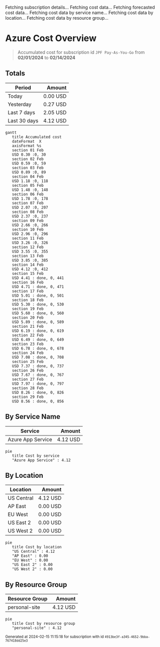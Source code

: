 Fetching subscription details...
Fetching cost data...
Fetching forecasted cost data...
Fetching cost data by service name...
Fetching cost data by location...
Fetching cost data by resource group...
# Azure Cost Overview

> Accumulated cost for subscription id `JPF Pay-As-You-Go` from **02/01/2024** to **02/14/2024**

## Totals

|Period|Amount|
|---|---:|
|Today|0.00 USD|
|Yesterday|0.27 USD|
|Last 7 days|2.05 USD|
|Last 30 days|4.12 USD|

```mermaid
gantt
   title Accumulated cost
   dateFormat  X
   axisFormat %s
   section 01 Feb
   USD 0.30 :0, 30
   section 02 Feb
   USD 0.59 :0, 59
   section 03 Feb
   USD 0.89 :0, 89
   section 04 Feb
   USD 1.18 :0, 118
   section 05 Feb
   USD 1.48 :0, 148
   section 06 Feb
   USD 1.78 :0, 178
   section 07 Feb
   USD 2.07 :0, 207
   section 08 Feb
   USD 2.37 :0, 237
   section 09 Feb
   USD 2.66 :0, 266
   section 10 Feb
   USD 2.96 :0, 296
   section 11 Feb
   USD 3.26 :0, 326
   section 12 Feb
   USD 3.55 :0, 355
   section 13 Feb
   USD 3.85 :0, 385
   section 14 Feb
   USD 4.12 :0, 412
   section 15 Feb
   USD 4.41 : done, 0, 441
   section 16 Feb
   USD 4.71 : done, 0, 471
   section 17 Feb
   USD 5.01 : done, 0, 501
   section 18 Feb
   USD 5.30 : done, 0, 530
   section 19 Feb
   USD 5.60 : done, 0, 560
   section 20 Feb
   USD 5.89 : done, 0, 589
   section 21 Feb
   USD 6.19 : done, 0, 619
   section 22 Feb
   USD 6.49 : done, 0, 649
   section 23 Feb
   USD 6.78 : done, 0, 678
   section 24 Feb
   USD 7.08 : done, 0, 708
   section 25 Feb
   USD 7.37 : done, 0, 737
   section 26 Feb
   USD 7.67 : done, 0, 767
   section 27 Feb
   USD 7.97 : done, 0, 797
   section 28 Feb
   USD 8.26 : done, 0, 826
   section 29 Feb
   USD 8.56 : done, 0, 856
```

## By Service Name

|Service|Amount|
|---|---:|
|Azure App Service|4.12 USD|

```mermaid
pie
   title Cost by service
   "Azure App Service" : 4.12
```

## By Location

|Location|Amount|
|---|---:|
|US Central|4.12 USD|
|AP East|0.00 USD|
|EU West|0.00 USD|
|US East 2|0.00 USD|
|US West 2|0.00 USD|

```mermaid
pie
   title Cost by location
   "US Central" : 4.12
   "AP East" : 0.00
   "EU West" : 0.00
   "US East 2" : 0.00
   "US West 2" : 0.00
```

## By Resource Group

|Resource Group|Amount|
|---|---:|
|personal-site|4.12 USD|

```mermaid
pie
   title Cost by resource group
   "personal-site" : 4.12
```

<sup>Generated at 2024-02-15 11:15:18 for subscription with id `4913be3f-a345-4652-9bba-767418dd25e3`</sup>
